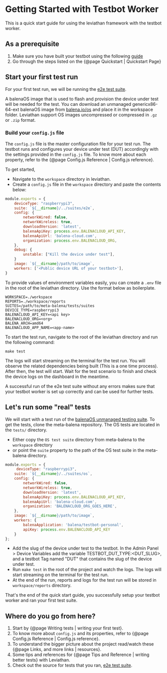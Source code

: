 # Getting Started with Testbot Worker 

This is a quick start guide for using the leviathan framework with the testbot worker. 

## As a prerequisite

1. Make sure you have built your testbot using the following [guide](https://github.com/balena-io/testbot-hardware/blob/master/documentation/getting-started.md)
2. Go through the steps listed on the {@page Quickstart | Quickstart Page}

## Start your first test run

For your first test run, we will be running the [e2e test suite](https://github.com/balena-os/leviathan/tree/master/suites/e2e). 

A balenaOS image that is used to flash and provision the device under test will be needed for the test. You can download an unmanaged genericx86-64-ext balenaOS image from [balena.io/os](https://www.balena.io/os/#download) and place it in the workspace folder. Leviathan support OS images uncompressed or compressed in `.gz` or `.zip` format.

### Build your `config.js` file

The `config.js` file is the master configuration file for your test run. The testbot runs and configures your device under test (DUT) accordingly with the settings provided in the `config.js` file. To know more about each property, refer to the {@page Config.js Reference | Config.js reference}.

To get started, 

- Navigate to the `workspace` directory in leviathan.
- Create a `config.js` file in the `workspace` directory and paste the contents below: 

```js
module.exports = {
    deviceType: "raspberrypi3",
    suite: `${__dirname}/../suites/e2e`,
    config: {
        networkWired: false,
        networkWireless: true,
        downloadVersion: 'latest',
        balenaApiKey: process.env.BALENACLOUD_API_KEY,
        balenaApiUrl: 'balena-cloud.com',
        organization: process.env.BALENACLOUD_ORG,
    },
    debug: {
        unstable: ["Kill the device under test"],
    }
    image: `${__dirname}/path/to/image`,
    workers: ['<Public device URL of your testbot>'],
}
```

To provide values of environment variables easily, you can create a `.env` file in the root of the leviathan directory. Use the format below as boilerplate. 

```
WORKSPACE=./workspace
REPORTS=./workspace/reports
SUITES=/path/to/meta-balena/tests/suites
DEVICE_TYPE=raspberrypi3
BALENACLOUD_API_KEY=<api key>
BALENACLOUD_ORG=<org>
BALENA_ARCH=amd64
BALENACLOUD_APP_NAME=<app-name>
```


To start the test run, navigate to the root of the leviathan directory and run the following command:

```
make test
```

The logs will start streaming on the terminal for the test run. You will observe the related dependencies being built (This is a one time process). After then, the test will start. Wait for the test scenario to finish and check the device logs on the dashboard in the meantime. 

A successful run of the e2e test suite without any errors makes sure that your testbot worker is set up correctly and can be used for further tests.

## Let's run some "real" tests

We will start with a test run of the [balenaOS unmanaged testing suite](https://github.com/balena-os/meta-balena/tree/master/tests/suites). To get the tests, clone the meta-balena repository. The OS tests are located in the `tests/` directory.

- Either copy the `OS test suite` directory from meta-balena to the `workspace` directory 
- or point the `suite` property to the path of the OS test suite in the meta-balena directory.

```js
module.exports = {
     deviceType: "raspberrypi3",
    suite: `${__dirname}/../suites/os`,
    config: {
        networkWired: false,
        networkWireless: true,
        downloadVersion: 'latest',
        balenaApiKey: process.env.BALENACLOUD_API_KEY,
        balenaApiUrl: 'balena-cloud.com',
        organization: 'BALENACLOUD_ORG_GOES_HERE',
    },
    image: `${__dirname}/path/to/image`,
    workers: {
        balenaApplication: 'balena/testbot-personal',
        apiKey: process.env.BALENACLOUD_API_KEY
    }
};
```
- Add the slug of the device under test to the testbot. In the Admin Panel > Device Variables add the variable TESTBOT_DUT_TYPE:\<DUT_SLUG\>, and a testbot Tag named "DUT" that contains the slug of the device under test.
- Run `make test` in the root of the project and watch the logs. The logs will start streaming on the terminal for the test run.
- At the end of the run, reports and logs for the test run will be stored in `workspace/reports` directory.

That's the end of the quick start guide, you successfully setup your testbot worker and ran your first test suite.

## Where do you go from here?

1. Start by {@page Writing tests | writing your first test}.
2. To know more about `config.js` and its properties, refer to {@page Config.js Reference | Config.js reference}.
3. To understand the bigger picture about the project read/watch these {@page Links, and more links | resources}.
4. Some tips and references for {@page Tips and Reference | writing better tests} with Leviathan.
5. Check out the source for tests that you ran, [e2e test suite](https://github.com/balena-os/leviathan/tree/master/suites).
